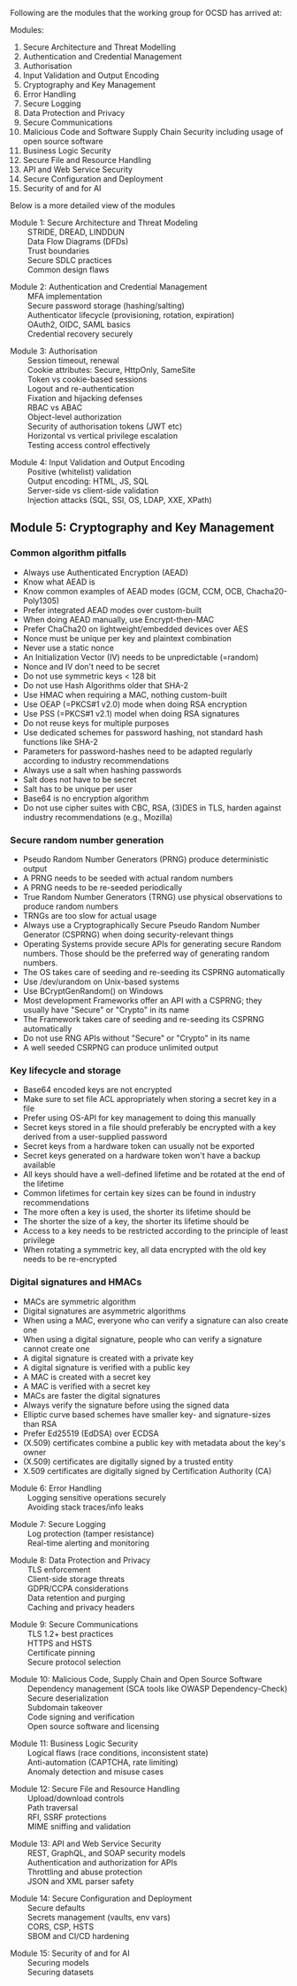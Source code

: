 Following are the modules that the working group for OCSD has arrived at:

Modules:
1. Secure Architecture and Threat Modelling
2. Authentication and Credential Management 
3. Authorisation 
4. Input Validation and Output Encoding 
5. Cryptography and Key Management
6. Error Handling
7. Secure Logging
8. Data Protection and Privacy
9. Secure Communications
10. Malicious Code and Software Supply Chain Security including usage of open source software
11. Business Logic Security
12. Secure File and Resource Handling
13. API and Web Service Security
14. Secure Configuration and Deployment
15. Security of and for AI

Below is a more detailed view of the modules

Module 1: Secure Architecture and Threat Modeling\
  &nbsp; &nbsp; &nbsp; &nbsp; STRIDE, DREAD, LINDDUN\
  &nbsp; &nbsp; &nbsp; &nbsp; Data Flow Diagrams (DFDs)\
  &nbsp; &nbsp; &nbsp; &nbsp; Trust boundaries\
  &nbsp; &nbsp; &nbsp; &nbsp; Secure SDLC practices\
  &nbsp; &nbsp; &nbsp; &nbsp; Common design flaws

Module 2: Authentication and Credential Management\
  &nbsp; &nbsp; &nbsp; &nbsp; MFA implementation\
  &nbsp; &nbsp; &nbsp; &nbsp; Secure password storage (hashing/salting)\
  &nbsp; &nbsp; &nbsp; &nbsp; Authenticator lifecycle (provisioning, rotation, expiration)\
  &nbsp; &nbsp; &nbsp; &nbsp; OAuth2, OIDC, SAML basics\
  &nbsp; &nbsp; &nbsp; &nbsp; Credential recovery securely

Module 3: Authorisation\
  &nbsp; &nbsp; &nbsp; &nbsp; Session timeout, renewal\
  &nbsp; &nbsp; &nbsp; &nbsp; Cookie attributes: Secure, HttpOnly, SameSite\
  &nbsp; &nbsp; &nbsp; &nbsp; Token vs cookie-based sessions\
  &nbsp; &nbsp; &nbsp; &nbsp; Logout and re-authentication\
  &nbsp; &nbsp; &nbsp; &nbsp; Fixation and hijacking defenses\
  &nbsp; &nbsp; &nbsp; &nbsp; RBAC vs ABAC\
  &nbsp; &nbsp; &nbsp; &nbsp; Object-level authorization\
  &nbsp; &nbsp; &nbsp; &nbsp; Security of authorisation tokens (JWT etc)\
  &nbsp; &nbsp; &nbsp; &nbsp; Horizontal vs vertical privilege escalation\
  &nbsp; &nbsp; &nbsp; &nbsp; Testing access control effectively

Module 4: Input Validation and Output Encoding\
  &nbsp; &nbsp; &nbsp; &nbsp; Positive (whitelist) validation\
  &nbsp; &nbsp; &nbsp; &nbsp; Output encoding: HTML, JS, SQL\
  &nbsp; &nbsp; &nbsp; &nbsp; Server-side vs client-side validation\
  &nbsp; &nbsp; &nbsp; &nbsp; Injection attacks (SQL, SSI, OS, LDAP, XXE, XPath)

## Module 5: Cryptography and Key Management

### Common algorithm pitfalls  

* Always use Authenticated Encryption (AEAD)
* Know what AEAD is
* Know common examples of AEAD modes (GCM, CCM, OCB, Chacha20-Poly1305)
* Prefer integrated AEAD modes over custom-built
* When doing AEAD manually, use Encrypt-then-MAC
* Prefer ChaCha20 on lightweight/embedded devices over AES
* Nonce must be unique per key and plaintext combination
* Never use a static nonce
* An Initialization Vector (IV) needs to be unpredictable (=random)
* Nonce and IV don't need to be secret
* Do not use symmetric keys < 128 bit
* Do not use Hash Algorithms older that SHA-2
* Use HMAC when requiring a MAC, nothing custom-built
* Use OEAP (=PKCS#1 v2.0) mode when doing RSA encryption
* Use PSS (=PKCS#1 v2.1) model when doing RSA signatures
* Do not reuse keys for multiple purposes
* Use dedicated schemes for password hashing, not standard hash functions like SHA-2
* Parameters for password-hashes need to be adapted regularly according to industry recommendations
* Always use a salt when hashing passwords
* Salt does not have to be secret
* Salt has to be unique per user
* Base64 is no encryption algorithm
* Do not use cipher suites with CBC, RSA, (3)DES in TLS, harden against industry recommendations (e.g., Mozilla)
 
### Secure random number generation

* Pseudo Random Number Generators (PRNG) produce deterministic output
* A PRNG needs to be seeded with actual random numbers
* A PRNG needs to be re-seeded periodically
* True Random Number Generators (TRNG) use physical observations to produce random numbers
* TRNGs are too slow for actual usage
* Always use a Cryptographically Secure Pseudo Random Number Generator (CSPRNG) when doing security-relevant things
* Operating Systems provide secure APIs for generating secure Random numbers. Those should be the preferred way of generating random numbers. 
* The OS takes care of seeding and re-seeding its CSPRNG automatically
* Use /dev/urandom on Unix-based systems
* Use BCryptGenRandom() on Windows
* Most development Frameworks offer an API with a CSPRNG; they usually have "Secure" or "Crypto" in its name
* The Framework takes care of seeding and re-seeding its CSPRNG automatically
* Do not use RNG APIs without "Secure" or "Crypto" in its name
* A well seeded CSRPNG can produce unlimited output

### Key lifecycle and storage

* Base64 encoded keys are not encrypted
* Make sure to set file ACL appropriately when storing a secret key in a file
* Prefer using OS-API for key management to doing this manually
*  Secret keys stored in a file should preferably be encrypted with a key derived from a user-supplied password
* Secret keys from a hardware token can usually not be exported
* Secret keys generated on a hardware token won't have a backup available
* All keys should have a well-defined lifetime and be rotated at the end of the lifetime
* Common lifetimes for certain key sizes can be found in industry recommendations
* The more often a key is used, the shorter its lifetime should be
* The shorter the size of a key, the shorter its lifetime should be
* Access to a key needs to be restricted according to the principle of least privilege
* When rotating a symmetric key, all data encrypted with the old key needs to be re-encrypted

### Digital signatures and HMACs

* MACs are symmetric algorithm
* Digital signatures are asymmetric algorithms
* When using a MAC, everyone who can verify a signature can also create one
* When using a digital signature, people who can verify a signature cannot create one
* A digital signature is created with a private key
* A digital signature is verified with a public key
* A MAC is created with a secret key
* A MAC is verified with a secret key
* MACs are faster the digital signatures
* Always verify the signature before using the signed data
* Elliptic curve based schemes have smaller key- and signature-sizes than RSA
* Prefer Ed25519 (EdDSA) over ECDSA
* (X.509) certificates combine a public key with metadata about the key's owner
* (X.509) certificates are digitally signed by a trusted entity
* X.509 certificates are digitally signed by Certification Authority (CA)

Module 6: Error Handling\
  &nbsp; &nbsp; &nbsp; &nbsp; Logging sensitive operations securely\
  &nbsp; &nbsp; &nbsp; &nbsp; Avoiding stack traces/info leaks

Module 7: Secure Logging\
  &nbsp; &nbsp; &nbsp; &nbsp; Log protection (tamper resistance)\
  &nbsp; &nbsp; &nbsp; &nbsp; Real-time alerting and monitoring

Module 8: Data Protection and Privacy\
  &nbsp; &nbsp; &nbsp; &nbsp; TLS enforcement\
  &nbsp; &nbsp; &nbsp; &nbsp; Client-side storage threats\
  &nbsp; &nbsp; &nbsp; &nbsp; GDPR/CCPA considerations\
  &nbsp; &nbsp; &nbsp; &nbsp; Data retention and purging\
  &nbsp; &nbsp; &nbsp; &nbsp; Caching and privacy headers

Module 9: Secure Communications\
  &nbsp; &nbsp; &nbsp; &nbsp; TLS 1.2+ best practices\
  &nbsp; &nbsp; &nbsp; &nbsp; HTTPS and HSTS\
  &nbsp; &nbsp; &nbsp; &nbsp; Certificate pinning\
  &nbsp; &nbsp; &nbsp; &nbsp; Secure protocol selection

Module 10: Malicious Code, Supply Chain and Open Source Software\
  &nbsp; &nbsp; &nbsp; &nbsp; Dependency management (SCA tools like OWASP Dependency-Check)\
  &nbsp; &nbsp; &nbsp; &nbsp; Secure deserialization\
  &nbsp; &nbsp; &nbsp; &nbsp; Subdomain takeover\
  &nbsp; &nbsp; &nbsp; &nbsp; Code signing and verification\
  &nbsp; &nbsp; &nbsp; &nbsp; Open source software and licensing

Module 11: Business Logic Security\
  &nbsp; &nbsp; &nbsp; &nbsp; Logical flaws (race conditions, inconsistent state)\
  &nbsp; &nbsp; &nbsp; &nbsp; Anti-automation (CAPTCHA, rate limiting)\
  &nbsp; &nbsp; &nbsp; &nbsp; Anomaly detection and misuse cases

Module 12: Secure File and Resource Handling\
  &nbsp; &nbsp; &nbsp; &nbsp; Upload/download controls\
  &nbsp; &nbsp; &nbsp; &nbsp; Path traversal\
  &nbsp; &nbsp; &nbsp; &nbsp; RFI, SSRF protections\
  &nbsp; &nbsp; &nbsp; &nbsp; MIME sniffing and validation

Module 13: API and Web Service Security\
  &nbsp; &nbsp; &nbsp; &nbsp; REST, GraphQL, and SOAP security models\
  &nbsp; &nbsp; &nbsp; &nbsp; Authentication and authorization for APIs\
  &nbsp; &nbsp; &nbsp; &nbsp; Throttling and abuse protection\
  &nbsp; &nbsp; &nbsp; &nbsp; JSON and XML parser safety

Module 14: Secure Configuration and Deployment\
  &nbsp; &nbsp; &nbsp; &nbsp; Secure defaults\
  &nbsp; &nbsp; &nbsp; &nbsp; Secrets management (vaults, env vars)\
  &nbsp; &nbsp; &nbsp; &nbsp; CORS, CSP, HSTS\
  &nbsp; &nbsp; &nbsp; &nbsp; SBOM and CI/CD hardening

Module 15: Security of and for AI\
  &nbsp; &nbsp; &nbsp; &nbsp; Securing models\
  &nbsp; &nbsp; &nbsp; &nbsp; Securing datasets 
